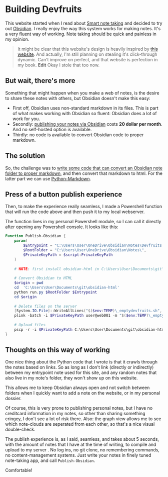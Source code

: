 # Building Devfruits   
This website started when I read about [Smart note taking](Private/Education/Smart%20note%20taking.md) and decided to try out [Obsidian](Private/Obsidian/Obsidian.md). I really enjoy the way this system works for making notes. It's a very fluent way of working. Note taking should be quick and painless in my opinion.   
   
> It might be clear that this website's design is heavily inspired by [this website](https://notes.andymatuschak.org/Evergreen_notes). And actually, I'm still planning on stealing it's click-through dynamic. Can't improve on perfect, and that website is perfection in my book. **Edit** Okay I stole that too now.   
   
## But wait, there's more   
Something that might happen when you make a web of notes, is the desire to share these notes with others, but Obsidian doesn't make this easy:   
   
- First off, Obsidian uses non-standard markdown in its files. This is part of what makes working with Obsidian so fluent: Obsidian does a lot of work for you.    
- Secondly: [publishing your notes via Obsidian](https://obsidian.md/publish) costs **20 dollar per month**. And no self-hosted option is available.    
- Thirdly: no code is available to convert Obsidian code to proper markdown.   
   
## The solution   
So, the challenge was to [write some code that can convert an Obsidian note folder to proper markdown](https://bit.ly/3DzKmmn), and then convert that markdown to html. For the latter part we can use [Python-Markdown](https://python-markdown.github.io/).   
   
## Press of a button publish experience   
Then, to make the experience really seamless, I made a Powershell function that will run the code above and then push it to my local webserver.    
   
The function lives in my personal Powershell module, so I can call it directly after opening any Powershell console. It looks like this:   
   
``` powershell   
Function Publish-Obsidian {   
    param(   
        $Entrypoint = "C:\Users\User\OneDrive\Obsidian\Notes\Devfruits Notes.md",    
        $RootFolder = "C:\Users\User\OneDrive\Obsidian\Notes\",    
        $PrivateKeyPath = $script:PrivateKeyPath   
    )   
   
    # NOTE: first install obsidian-html in C:\Users\User\Documents\git\obsidian-html   
   
    # Convert Obsidian to HTML   
    $origin = pwd   
    cd  'C:\Users\User\Documents\git\obsidian-html'   
    python run.py $RootFolder $Entrypoint   
    cd $origin   
   
    # Delete files on the server   
    [System.IO.File]::WriteAllLines("$($env:TEMP)\_emptydevfruits.sh", "rm -rf /home/user/www/devfruits/*")   
    plink -batch -i $PrivateKeyPath user@web001 -m "$($env:TEMP)\_emptydevfruits.sh"   
   
    # Upload files   
    pscp -r -i $PrivateKeyPath C:\Users\User\Documents\git\obsidian-html\output\html\* user@web001:/home/user/www/devfruits/   
}   
```   
   
## Thoughts on this way of working   
One nice thing about the Python code that I wrote is that it crawls through the notes based on links. So as long as I don't link (directly or indirectly) between my entrypoint note used for this site, and any random notes that also live in my note's folder, they won't show up on this website.    
   
This allows me to keep Obsidian always open and not switch between folders when I quickly want to add a note on the website, or in my personal dossier.    
   
Of course, this is very prone to publishing personal notes, but I have no creditcard information in my notes, so other than sharing something cringey, I don't see a lot of risk there. Also: the graph view allows me to see which note-clouds are seperated from each other, so that's a nice visual double-check.   
   
The publish experience is, as I said, seamless, and takes about 5 seconds, with the amount of notes that I have at the time of writing, to compile and upload to my server . No log ins, no git clone, no remembering commands, no content-management systems. Just write your notes in finely tuned note-taking app, and call `Publish-Obsidian`.    
   
Comfortable!